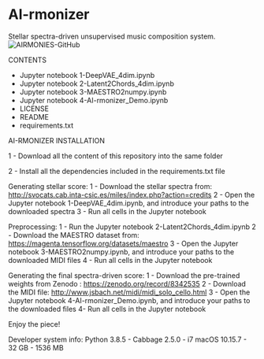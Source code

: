 # AI-rmonizer
Stellar spectra-driven unsupervised music composition system.
![AIRMONIES-GitHub](https://github.com/AuditoryVO/AI-rmonizer/assets/144262864/84691096-eb8a-4334-9c5c-3acafd478fce)

CONTENTS
- Jupyter notebook 1-DeepVAE_4dim.ipynb
- Jupyter notebook 2-Latent2Chords_4dim.ipynb
- Jupyter notebook 3-MAESTRO2numpy.ipynb
- Jupyter notebook 4-AI-rmonizer_Demo.ipynb
- LICENSE
- README
- requirements.txt

AI-RMONIZER INSTALLATION

1 - Download all the content of this repository into the same folder

2 - Install all the dependencies included in the requirements.txt file

Generating stellar score:
1 - Download the stellar spectra from: http://svocats.cab.inta-csic.es/miles/index.php?action=credits
2 - Open the Jupyter notebook 1-DeepVAE_4dim.ipynb, and introduce your paths to the downloaded spectra
3 - Run all cells in the Jupyter notebook 

Preprocessing:
1 - Run the Jupyter notebook 2-Latent2Chords_4dim.ipynb
2 - Download the MAESTRO dataset from: https://magenta.tensorflow.org/datasets/maestro
3 - Open the Jupyter notebook 3-MAESTRO2numpy.ipynb, and introduce your paths to the downloaded MIDI files
4 - Run all cells in the Jupyter notebook

Generating the final spectra-driven score:
1 - Download the pre-trained weights from Zenodo : https://zenodo.org/record/8342535
2 - Download the MIDI file: http://www.jsbach.net/midi/midi_solo_cello.html
3 - Open the Jupyter notebook 4-AI-rmonizer_Demo.ipynb, and introduce your paths to the downloaded files
4- Run all cells in the Jupyter notebook

Enjoy the piece!

Developer system info: Python 3.8.5 - Cabbage 2.5.0 - i7 macOS 10.15.7 - 32 GB - 1536 MB

